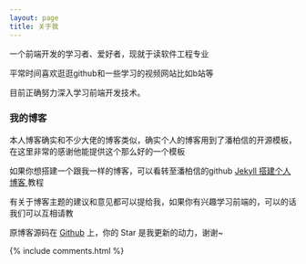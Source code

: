 ```yaml
---
layout: page
title: 关于我 
---
```


一个前端开发的学习者、爱好者，现就于读软件工程专业
<p>
平常时间喜欢逛逛github和一些学习的视频网站比如b站等
<p>
目前正确努力深入学习前端开发技术。

<p>

<h3> 我的博客 </h3>  

<p>
 本人博客确实和不少大佬的博客类似，确实个人的博客用到了潘柏信的开源模板，在这里非常的感谢他能提供这个那么好的一个模板

<p>

如果你想搭建一个跟我一样的博客，可以看转至潘柏信的github 
<a href="/2016/10/jekyll_tutorials1/"> Jekyll 搭建个人博客 </a>
教程

<p>

有关于博客主题的建议和意见都可以提给我，如果你有兴趣学习前端的，可以的话我们可以互相请教

<p> 

原博客源码在 <a target="_blank" href='https://github.com/mingice/mingice.github.io/'>Github</a> 上，你的 Star 是我更新的动力，谢谢~


<p> 

<p> 

<p> 


{% include comments.html %}

